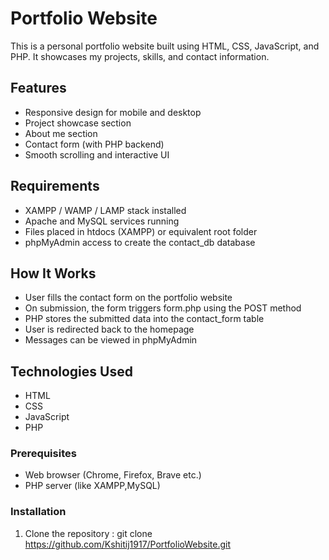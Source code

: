 # Portfolio Website

This is a personal portfolio website built using HTML, CSS, JavaScript, and PHP. It showcases my projects, skills, and contact information.

## Features

- Responsive design for mobile and desktop
- Project showcase section
- About me section
- Contact form (with PHP backend)
- Smooth scrolling and interactive UI

##  Requirements
- XAMPP / WAMP / LAMP stack installed
- Apache and MySQL services running
- Files placed in htdocs (XAMPP) or equivalent root folder
- phpMyAdmin access to create the contact_db database


## How It Works
- User fills the contact form on the portfolio website
- On submission, the form triggers form.php using the POST method
- PHP stores the submitted data into the contact_form table
- User is redirected back to the homepage
- Messages can be viewed in phpMyAdmin


## Technologies Used

- HTML
- CSS
- JavaScript
- PHP

### Prerequisites

- Web browser (Chrome, Firefox, Brave etc.)
- PHP server (like XAMPP,MySQL)

### Installation

1. Clone the repository : git clone https://github.com/Kshitij1917/PortfolioWebsite.git
